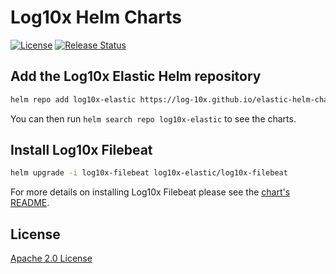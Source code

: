 # Log10x Helm Charts

[![License](https://img.shields.io/badge/License-Apache%202.0-blue.svg)](https://opensource.org/licenses/Apache-2.0)
[![Release Status](https://github.com/log-10x/fluent-helm-charts/actions/workflows/release.yaml/badge.svg?branch=main)](https://github.com/log-10x/fluent-helm-charts/actions)

## Add the Log10x Elastic Helm repository

```sh
helm repo add log10x-elastic https://log-10x.github.io/elastic-helm-charts
```

You can then run `helm search repo log10x-elastic` to see the charts.

## Install Log10x Filebeat

```sh
helm upgrade -i log10x-filebeat log10x-elastic/log10x-filebeat
```

For more details on installing Log10x Filebeat please see the [chart's README](https://github.com/log-10x/elastic-helm-charts/tree/main/charts/filebeat).

## License

[Apache 2.0 License](https://www.apache.org/licenses/LICENSE-2.0)
